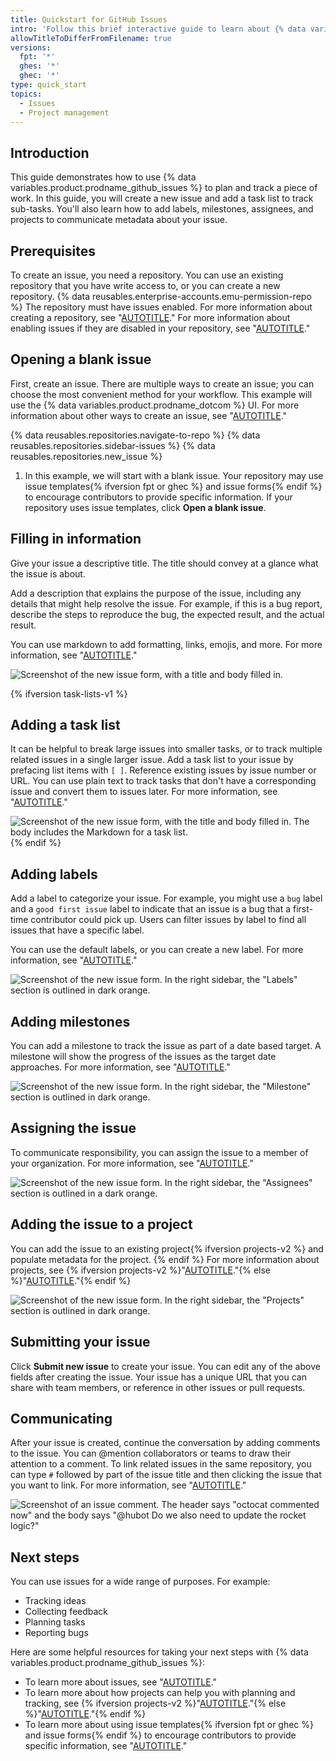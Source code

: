 ```yaml
---
title: Quickstart for GitHub Issues
intro: 'Follow this brief interactive guide to learn about {% data variables.product.prodname_github_issues %}.'
allowTitleToDifferFromFilename: true
versions:
  fpt: '*'
  ghes: '*'
  ghec: '*'
type: quick_start
topics:
  - Issues
  - Project management
---
```


## Introduction

This guide demonstrates how to use {% data variables.product.prodname_github_issues %} to plan and track a piece of work. In this guide, you will create a new issue and add a task list to track sub-tasks. You'll also learn how to add labels, milestones, assignees, and projects to communicate metadata about your issue.

## Prerequisites

To create an issue, you need a repository. You can use an existing repository that you have write access to, or you can create a new repository. {% data reusables.enterprise-accounts.emu-permission-repo %} The repository must have issues enabled. For more information about creating a repository, see "[AUTOTITLE](/repositories/creating-and-managing-repositories/creating-a-new-repository)." For more information about enabling issues if they are disabled in your repository, see "[AUTOTITLE](/repositories/managing-your-repositorys-settings-and-features/enabling-features-for-your-repository/disabling-issues)."

## Opening a blank issue

First, create an issue. There are multiple ways to create an issue; you can choose the most convenient method for your workflow. This example will use the {% data variables.product.prodname_dotcom %} UI. For more information about other ways to create an issue, see "[AUTOTITLE](/issues/tracking-your-work-with-issues/creating-an-issue)."

{% data reusables.repositories.navigate-to-repo %}
{% data reusables.repositories.sidebar-issues %}
{% data reusables.repositories.new_issue %}
1. In this example, we will start with a blank issue. Your repository may use issue templates{% ifversion fpt or ghec %} and issue forms{% endif %} to encourage contributors to provide specific information. If your repository uses issue templates, click **Open a blank issue**.

## Filling in information

Give your issue a descriptive title. The title should convey at a glance what the issue is about.

Add a description that explains the purpose of the issue, including any details that might help resolve the issue. For example, if this is a bug report, describe the steps to reproduce the bug, the expected result, and the actual result.

You can use markdown to add formatting, links, emojis, and more. For more information, see "[AUTOTITLE](/get-started/writing-on-github)."

![Screenshot of the new issue form, with a title and body filled in.](/assets/images/help/issues/issue-title-body.png)

{% ifversion task-lists-v1 %}

## Adding a task list

It can be helpful to break large issues into smaller tasks, or to track multiple related issues in a single larger issue. Add a task list to your issue by prefacing list items with `[ ]`. Reference existing issues by issue number or URL. You can use plain text to track tasks that don't have a corresponding issue and convert them to issues later. For more information, see "[AUTOTITLE](/get-started/writing-on-github/working-with-advanced-formatting/about-task-lists)."

![Screenshot of the new issue form, with the title and body filled in. The body includes the Markdown for a task list.](/assets/images/help/issues/issue-task-list-raw.png)
{% endif %}

## Adding labels

Add a label to categorize your issue. For example, you might use a `bug` label and a `good first issue` label to indicate that an issue is a bug that a first-time contributor could pick up. Users can filter issues by label to find all issues that have a specific label.

You can use the default labels, or you can create a new label. For more information, see "[AUTOTITLE](/issues/using-labels-and-milestones-to-track-work/managing-labels)."

![Screenshot of the new issue form. In the right sidebar, the "Labels" section is outlined in dark orange.](/assets/images/help/issues/issue-with-label.png)

## Adding milestones

You can add a milestone to track the issue as part of a date based target. A milestone will show the progress of the issues as the target date approaches. For more information, see "[AUTOTITLE](/issues/using-labels-and-milestones-to-track-work/about-milestones)."

![Screenshot of the new issue form. In the right sidebar, the "Milestone" section is outlined in dark orange.](/assets/images/help/issues/issue-milestone.png)

## Assigning the issue

To communicate responsibility, you can assign the issue to a member of your organization. For more information, see "[AUTOTITLE](/issues/tracking-your-work-with-issues/assigning-issues-and-pull-requests-to-other-github-users)."

![Screenshot of the new issue form. In the right sidebar, the "Assignees" section is outlined in a dark orange.](/assets/images/help/issues/issue-assignees.png)

## Adding the issue to a project

You can add the issue to an existing project{% ifversion projects-v2 %} and populate metadata for the project. {% endif %} For more information about projects, see {% ifversion projects-v2 %}"[AUTOTITLE](/issues/planning-and-tracking-with-projects/learning-about-projects/about-projects)."{% else %}"[AUTOTITLE](/issues/organizing-your-work-with-project-boards)."{% endif %}

![Screenshot of the new issue form. In the right sidebar, the "Projects" section is outlined in dark orange.](/assets/images/help/issues/issue-project.png)

## Submitting your issue

Click **Submit new issue** to create your issue. You can edit any of the above fields after creating the issue. Your issue has a unique URL that you can share with team members, or reference in other issues or pull requests.

## Communicating

After your issue is created, continue the conversation by adding comments to the issue. You can @mention collaborators or teams to draw their attention to a comment. To link related issues in the same repository, you can type `#` followed by part of the issue title and then clicking the issue that you want to link. For more information, see "[AUTOTITLE](/get-started/writing-on-github)."

![Screenshot of an issue comment. The header says "octocat commented now" and the body says "@hubot Do we also need to update the rocket logic?"](/assets/images/help/issues/issue-comment.png)

## Next steps

You can use issues for a wide range of purposes. For example:

- Tracking ideas
- Collecting feedback
- Planning tasks
- Reporting bugs

Here are some helpful resources for taking your next steps with {% data variables.product.prodname_github_issues %}:

- To learn more about issues, see "[AUTOTITLE](/issues/tracking-your-work-with-issues/about-issues)."
- To learn more about how projects can help you with planning and tracking, see {% ifversion projects-v2 %}"[AUTOTITLE](/issues/planning-and-tracking-with-projects/learning-about-projects/about-projects)."{% else %}"[AUTOTITLE](/issues/organizing-your-work-with-project-boards)."{% endif %}
- To learn more about using issue templates{% ifversion fpt or ghec %} and issue forms{% endif %} to encourage contributors to provide specific information, see "[AUTOTITLE](/communities/using-templates-to-encourage-useful-issues-and-pull-requests)."
